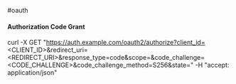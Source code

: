 #oauth

#### Authorization Code Grant

curl -X GET "https://auth.example.com/oauth2/authorize?client_id=<CLIENT_ID>&redirect_uri=<REDIRECT_URI>&response_type=code&scope=<SCOPES>&code_challenge=<CODE_CHALLENGE>&code_challenge_method=S256&state=<STATE>" -H "accept: application/json"